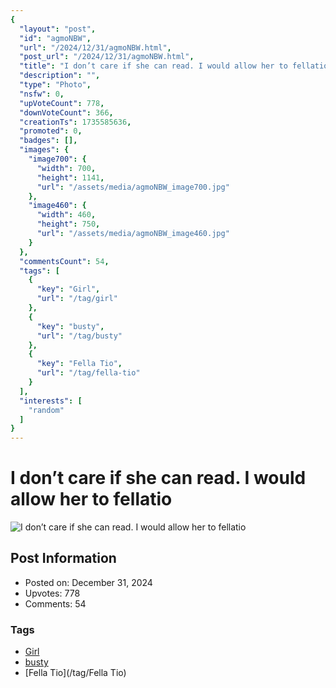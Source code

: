 ```yaml
---
{
  "layout": "post",
  "id": "agmoNBW",
  "url": "/2024/12/31/agmoNBW.html",
  "post_url": "/2024/12/31/agmoNBW.html",
  "title": "I don’t care if she can read. I would allow her to fellatio",
  "description": "",
  "type": "Photo",
  "nsfw": 0,
  "upVoteCount": 778,
  "downVoteCount": 366,
  "creationTs": 1735585636,
  "promoted": 0,
  "badges": [],
  "images": {
    "image700": {
      "width": 700,
      "height": 1141,
      "url": "/assets/media/agmoNBW_image700.jpg"
    },
    "image460": {
      "width": 460,
      "height": 750,
      "url": "/assets/media/agmoNBW_image460.jpg"
    }
  },
  "commentsCount": 54,
  "tags": [
    {
      "key": "Girl",
      "url": "/tag/girl"
    },
    {
      "key": "busty",
      "url": "/tag/busty"
    },
    {
      "key": "Fella Tio",
      "url": "/tag/fella-tio"
    }
  ],
  "interests": [
    "random"
  ]
}
---
```


# I don’t care if she can read. I would allow her to fellatio

![I don’t care if she can read. I would allow her to fellatio](/assets/media/agmoNBW_image700.jpg)

## Post Information

- Posted on: December 31, 2024
- Upvotes: 778
- Comments: 54

### Tags

- [Girl](/tag/Girl)
- [busty](/tag/busty)
- [Fella Tio](/tag/Fella Tio)
